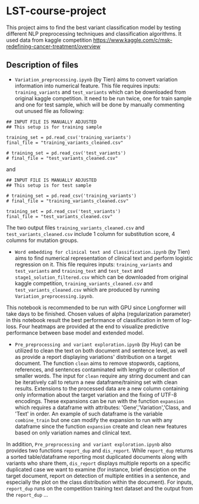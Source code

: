 # LST-course-project

This project aims to find the best variant classification model by testing different NLP preprocessing techniques and classification algorithms. It used data from kaggle competition https://www.kaggle.com/c/msk-redefining-cancer-treatment/overview

## Description of files

- ```Variation_preprocessing.ipynb``` (by Tien) aims to convert variation information into numerical feature. This file requires inputs: ```training_variants``` and ```test_variants``` which can be downloaded from original kaggle competition. It need to be run twice, one for train sample and one for test sample, which will be done by manually commenting out unused file as following:

```
## INPUT FILE IS MANUALLY ADJUSTED
## This setup is for training sample

training_set = pd.read_csv('training_variants')
final_file = "training_variants_cleaned.csv"

# training_set = pd.read_csv('test_variants')
# final_file = "test_variants_cleaned.csv"
```
and
```
## INPUT FILE IS MANUALLY ADJUSTED
## This setup is for test sample

# training_set = pd.read_csv('training_variants')
# final_file = "training_variants_cleaned.csv"

training_set = pd.read_csv('test_variants')
final_file = "test_variants_cleaned.csv"
```

The two output files ```training_variants_cleaned.csv``` and ```test_variants_cleaned.csv``` include 1 column for substitution score, 4 columns for mutation groups. 

- ```Word embedding for clinical text and Classification.ipynb``` (by Tien) aims to find numerical representation of clinical text and perform logistic regression on it. This file requires inputs: ```training_variants``` and ```test_variants``` and ```training_text``` and ```test_text``` and ```stage1_solution_filtered.csv``` which can be downloaded from original kaggle competition, ```training_variants_cleaned.csv``` and ```test_variants_cleaned.csv``` which are produced by running ```Variation_preprocessing.ipynb```. 

This notebook is recommended to be run with GPU since Longformer will take days to be finished. Chosen values of alpha (regularization parameter) in this notebook result the best performance of classification in term of log-loss. Four heatmaps are provided at the end to visualize predictive performance between base model and extended model.

- ```Pre_preprocessing and variant exploration.ipynb``` (by Huy) can be utilized to clean the text on both document and sentence level, as well as provide a report displaying variations' distribution on a target document. The function ```clean``` aims to remove stopwords, captions, references, and sentences contaminated with lengthy or collection of smaller words. The input for ```clean``` require any string document and can be iteratively call to return a new dataframe/training set with clean results. Extensions to the processed data are a new column containing only information about the target variation and the fixing of UTF-8 encodings. These expansions can be run with the function ```expansion``` which requires a dataframe with attributes: 'Gene','Variation','Class, and 'Text' in order. An example of such dataframe is the variable ```combine_train``` but one can modify the expansion to run with any dataframe since the function ```expansion``` create and clean new features based on only variation names and clinical text.     

In addition, ```Pre_preprocessing and variant exploration.ipynb``` also provides two functions ```report_dup``` and ```dis_report```. While ```report_dup``` returns a sorted table/dataframe reporting most duplicated documents along with variants who share them, ```dis_report``` displays multiple reports on a specific duplicated case we want to examine (for instance, brief desciption on the target document, report on detection of multiple entities in a sentence, and especially the plot on the class distribution within the document). For inputs,  ```report_dup``` runs on the competition training text dataset and the output from the ```report_dup``` ...    
